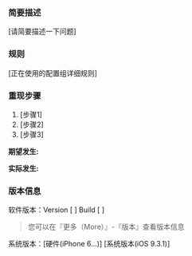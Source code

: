 ### 简要描述

[请简要描述一下问题]

### 规则

[正在使用的配置组详细规则]

### 重现步骤

1. [步骤1]
2. [步骤2]
3. [步骤3]

**期望发生:** 

**实际发生:** 

### 版本信息

软件版本：Version [ ] Build [ ]

> 您可以在『更多（More）』-『版本』查看版本信息

系统版本：[硬件(iPhone 6...)] [系统版本(iOS 9.3.1)]
